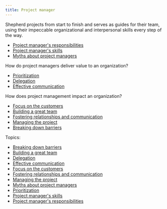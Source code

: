 ```yaml
---
title: Project manager
---
```

Shepherd projects from start to finish and serves as guides for their team, using their impeccable organizational and interpersonal skills every step of the way.

- [Project manager's responsibilities](danielesalvatore/project-management/foundations-of-project-management/actors/project-manager/project-managers-responsibilities.md)
- [Project manager's  skills](danielesalvatore/project-management/foundations-of-project-management/actors/project-manager/project-managers-skills.md)
- [Myths about project managers](danielesalvatore/project-management/foundations-of-project-management/actors/project-manager/myths-about-project-managers.md)

How do project managers deliver value to an organization?
- [Prioritization](danielesalvatore/project-management/foundations-of-project-management/actors/project-manager/prioritization.md)
- [Delegation](danielesalvatore/project-management/foundations-of-project-management/actors/project-manager/delegation.md)
- [Effective communication](danielesalvatore/project-management/project-execution/effective-communication/effective-communication.md) 

How does project management impact an organization?
- [Focus on the customers](danielesalvatore/project-management/foundations-of-project-management/actors/project-manager/focus-on-the-customers.md)
- [Building a great team](danielesalvatore/project-management/foundations-of-project-management/actors/project-manager/building-a-great-team.md)
- [Fostering relationships and communication](danielesalvatore/project-management/foundations-of-project-management/actors/project-manager/fostering-relationships-and-communication.md)
- [Managing the project](danielesalvatore/project-management/foundations-of-project-management/actors/project-manager/managing-the-project.md)
- [Breaking down barriers](danielesalvatore/project-management/foundations-of-project-management/actors/project-manager/breaking-down-barriers.md)


Topics:
- [Breaking down barriers](danielesalvatore/project-management/foundations-of-project-management/actors/project-manager/breaking-down-barriers.md)
- [Building a great team](danielesalvatore/project-management/foundations-of-project-management/actors/project-manager/building-a-great-team.md)
- [Delegation](danielesalvatore/project-management/foundations-of-project-management/actors/project-manager/delegation.md)
- [Effective communication](danielesalvatore/project-management/project-execution/effective-communication/effective-communication.md) 
- [Focus on the customers](danielesalvatore/project-management/foundations-of-project-management/actors/project-manager/focus-on-the-customers.md)
- [Fostering relationships and communication](danielesalvatore/project-management/foundations-of-project-management/actors/project-manager/fostering-relationships-and-communication.md)
- [Managing the project](danielesalvatore/project-management/foundations-of-project-management/actors/project-manager/managing-the-project.md)
- [Myths about project managers](danielesalvatore/project-management/foundations-of-project-management/actors/project-manager/myths-about-project-managers.md)
- [Prioritization](danielesalvatore/project-management/foundations-of-project-management/actors/project-manager/prioritization.md)
- [Project manager's  skills](danielesalvatore/project-management/foundations-of-project-management/actors/project-manager/project-managers-skills.md)
- [Project manager's responsibilities](danielesalvatore/project-management/foundations-of-project-management/actors/project-manager/project-managers-responsibilities.md)